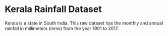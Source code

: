 # Kerala Rainfall Dataset


Kerala is a state in South India. This raw dataset has the monthly and annual rainfall in millimeters (mms) from the year 1901 to 2017.